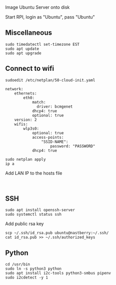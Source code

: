 Image Ubuntu Server onto disk

Start RPI, login as "Ubuntu", pass "Ubuntu"

## Miscellaneous
```
sudo timedatectl set-timezone EST
sudo apt update
sudo apt upgrade
```

## Connect to wifi
```
sudoedit /etc/netplan/50-cloud-init.yaml
```
```
network:
    ethernets:
        eth0:
            match:
              driver: bcmgenet
            dhcp4: true
            optional: true
    version: 2
    wifis:
        wlp3s0:
            optional: true
            access-points:
                "SSID-NAME":
                    password: "PASSWORD"
            dhcp4: true
```
```
sudo netplan apply
ip a
```
Add LAN IP to the hosts file

<br />

## SSH
```
sudo apt install openssh-server
sudo systemctl status ssh
```
Add public rsa key
```
scp ~/.ssh/id_rsa.pub ubuntu@nastberry:~/.ssh/
cat id_rsa.pub >> ~/.ssh/authorized_keys
```

## Python
```
cd /usr/bin
sudo ln -s python3 python
sudo apt install i2c-tools python3-smbus pipenv
sudo i2cdetect -y 1
```
